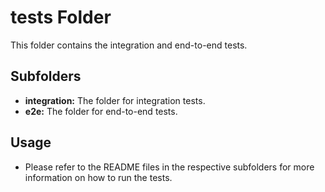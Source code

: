 # tests Folder

This folder contains the integration and end-to-end tests.

## Subfolders

* **integration:** The folder for integration tests.
* **e2e:** The folder for end-to-end tests.

## Usage

* Please refer to the README files in the respective subfolders for more information on how to run the tests.
